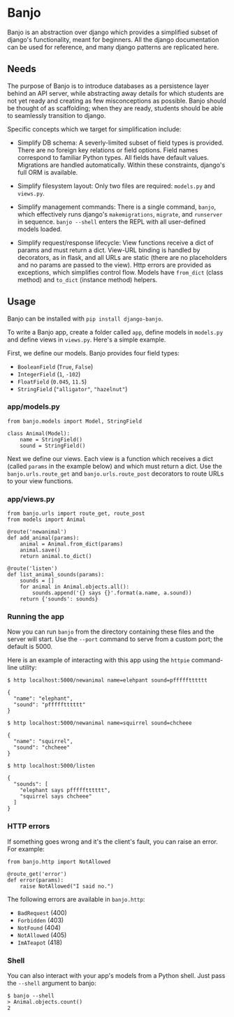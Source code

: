 # Banjo

Banjo is an abstraction over django which provides a simplified subset of django's
functionality, meant for beginners. All the django documentation can be used for
reference, and many django patterns are replicated here.

## Needs

The purpose of Banjo is to introduce databases as a persistence layer behind an
API server, while abstracting away details for which students are not yet ready 
and creating as few misconceptions as possible. 
Banjo should be thought of as scaffolding; when they are ready, students should
be able to seamlessly transition to django.

Specific concepts which we target for simplification include:

- Simplify DB schema: A severly-limited subset of field types is provided.
  There are no foreign key relations or field options. Field names correspond to
  familiar Python types. All fields have default values. Migrations are handled
  automatically. Within these constraints, django's full ORM is available.

- Simplify filesystem layout: Only two files are required: `models.py` and
  `views.py`. 


- Simplify management commands: There is a single command, `banjo`, which
  effectively runs django's `makemigrations`, `migrate`, and `runserver` in sequence.
  `banjo --shell` enters the REPL with all user-defined models loaded.

- Simplify request/response lifecycle: View functions receive a dict of params and 
  must return a dict. View-URL binding is handled by decorators, as in flask, and all
  URLs are static (there are no placeholders and no params are passed to the
  view).  Http errors are provided as exceptions, which simplifies control flow. 
  Models have `from_dict` (class method) and `to_dict` (instance method) helpers.

## Usage

Banjo can be installed with `pip install django-banjo`.

To write a Banjo app, create a folder called `app`, define models in `models.py` and 
define views in `views.py`. Here's a simple example. 

First, we define our models. Banjo provides four field types:

- `BooleanField` (`True`, `False`)
- `IntegerField` (`1`, `-102`)
- `FloatField` (`0.045`, `11.5`)
- `StringField` (`"alligator"`, `"hazelnut"`)

### app/models.py

    from banjo.models import Model, StringField

    class Animal(Model):
        name = StringField()
        sound = StringField()

Next we define our views. Each view is a function which receives a dict (called
`params` in the example below) and which must return a dict. Use the 
`banjo.urls.route_get` and `banjo.urls.route_post` decorators to route URLs to
your view functions. 
    
### app/views.py

    from banjo.urls import route_get, route_post
    from models import Animal
    
    @route('newanimal')
    def add_animal(params):
        animal = Animal.from_dict(params)
        animal.save()
        return animal.to_dict()

    @route('listen')
    def list_animal_sounds(params):
        sounds = []
        for animal in Animal.objects.all():
            sounds.append('{} says {}'.format(a.name, a.sound))     
        return {'sounds': sounds}

### Running the app

Now you can run `banjo` from the directory containing these files and the server
will start. Use the `--port` command to serve from a custom port; the default is
5000.

Here is an example of interacting with this app using the `httpie` command-line
utility:

    $ http localhost:5000/newanimal name=elehpant sound=pffffftttttt

    { 
      "name": "elephant",
      "sound": "pffffftttttt"
    }

    $ http localhost:5000/newanimal name=squirrel sound=chcheee

    { 
      "name": "squirrel",
      "sound": "chcheee"
    }

    $ http localhost:5000/listen

    {
      "sounds": [
        "elephant says pffffftttttt",
        "squirrel says chcheee"
      ]
    }


### HTTP errors

If something goes wrong and it's the client's fault, you can raise an error.
For example:

    from banjo.http import NotAllowed

    @route_get('error')
    def error(params):
        raise NotAllowed("I said no.")

The following errors are available in `banjo.http`:

- `BadRequest` (400)
- `Forbidden` (403)
- `NotFound` (404)
- `NotAllowed` (405)
- `ImATeapot` (418)

### Shell

You can also interact with your app's models from a Python shell. Just pass the
`--shell` argument to banjo:

    $ banjo --shell
    > Animal.objects.count()
    2

